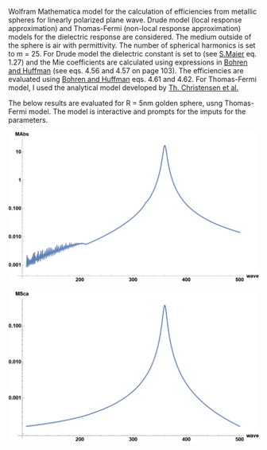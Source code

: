 Wolfram Mathematica model for the calculation of efficiencies from metallic spheres for linearly polarized plane wave. 
Drude model (local response approximation) and Thomas-Fermi (non-local response approximation) models for the dielectric response are considered. The medium outside of the sphere is air with permittivity. 
The number of spherical harmonics is set to m = 25.
For Drude model the dielectric constant is set to (see [S.Maier](https://link.springer.com/book/10.1007/0-387-37825-1) eq. 1.27) and the Mie coefficients are calculated using expressions in [Bohren and Huffman](https://onlinelibrary.wiley.com/doi/book/10.1002/9783527618156) (see eqs. 4.56 and 4.57 on page 103). The efficiencies are evaluated using [Bohren and Huffman](https://onlinelibrary.wiley.com/doi/book/10.1002/9783527618156) eqs. 4.61 and 4.62.
For Thomas-Fermi model, I used the analytical model developed by [Th. Christensen et al.](https://pubs.acs.org/doi/10.1021/nn406153k)

The below results are evaluated for R = 5nm golden sphere, usng Thomas-Fermi model. The model is interactive and prompts for the imputs for the parameters.

![abs.png](abs.png)


![sca.png](sca.png "sca.png")
